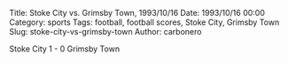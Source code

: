 Title: Stoke City vs. Grimsby Town, 1993/10/16
Date: 1993/10/16 00:00
Category: sports
Tags: football, football scores, Stoke City, Grimsby Town
Slug: stoke-city-vs-grimsby-town
Author: carbonero


Stoke City 1 - 0 Grimsby Town
